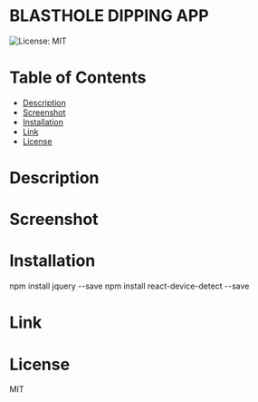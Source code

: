 # BLASTHOLE DIPPING APP

![License: MIT](https://img.shields.io/badge/License-MIT-yellow.svg)

# Table of Contents

- [Description](#description)
- [Screenshot](#screenshot)
- [Installation](#installation)
- [Link](*link)
- [License](#license)

# Description

# Screenshot

# Installation

npm install jquery --save
npm install react-device-detect --save

# Link

# License

MIT
